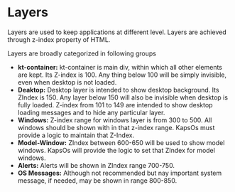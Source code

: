 # Layers #
Layers are used to keep applications at different level. Layers are achieved through z-index property of HTML.

Layers are broadly categorized in following groups


- **kt-container:** kt-container is main div, within which all other elements are kept. Its Z-index is 100. Any thing below 100 will be simply invisible, even when desktop is not loaded.
- **Deaktop:** Desktop layer is intended to show desktop background. Its ZIndex is 150. Any layer below 150 will also be invisible when desktop is fully loaded. Z-index from 101 to 149 are intended to show desktop loading messages and to hide any particular layer.
- **Windows:** Z-index range for windows layer is from 300 to 500. All windows should be shown with in that z-index range. KapsOs must provide a logic to maintain that Z-Index.
- **Model-Window:** ZIndex between 600-650 will be used to show model windows. KapsOs will provide the logic to set that ZIndex for model windows.
- **Alerts:** Alerts will be shown in ZIndex range 700-750.
- **OS Messages:** Although not recommended but nay important system message, if needed, may be shown in range 800-850.